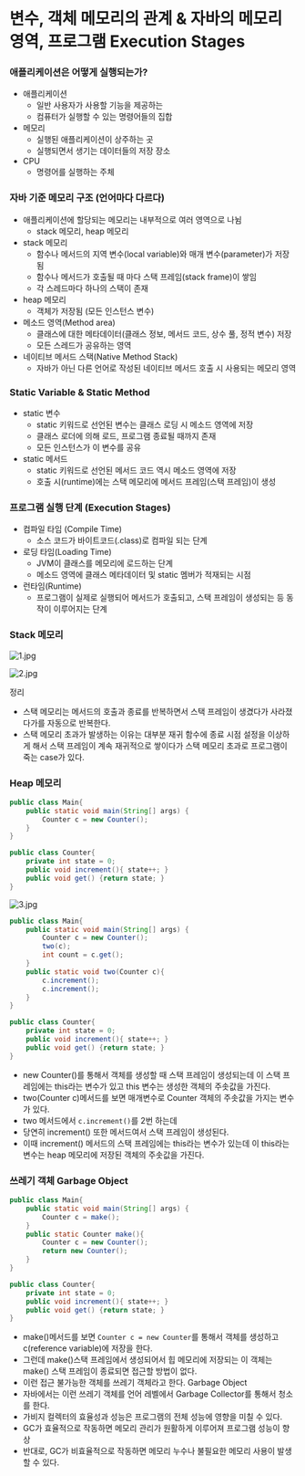 # 변수, 객체 메모리의 관계 & 자바의 메모리 영역, 프로그램 Execution Stages

### 애플리케이션은 어떻게 실행되는가?

- 애플리케이션
  - 일반 사용자가 사용할 기능을 제공하는
  - 컴퓨터가 실행할 수 있는 명령어들의 집합 
- 메모리
  - 실행된 애플리케이션이 상주하는 곳
  - 실행되면서 생기는 데이터들의 저장 장소 
- CPU
  - 명령어를 실행하는 주체 

### 자바 기준 메모리 구조 (언어마다 다르다)

- 애플리케이션에 할당되는 메모리는 내부적으로 여러 영역으로 나뉨 
  - stack 메모리, heap 메모리 
- stack 메모리
  - 함수나 메서드의 지역 변수(local variable)와 매개 변수(parameter)가 저장됨 
  - 함수나 메서드가 호출될 때 마다 스택 프레임(stack frame)이 쌓임 
  - 각 스레드마다 하나의 스택이 존재 
- heap 메모리 
  - 객체가 저장됨 (모든 인스턴스 변수)
- 메소드 영역(Method area)
  - 클래스에 대한 메타데이터(클래스 정보, 메서드 코드, 상수 풀, 정적 변수) 저장 
  - 모든 스레드가 공유하는 영역 
- 네이티브 메서드 스택(Native Method Stack)
  - 자바가 아닌 다른 언어로 작성된 네이티브 메서드 호출 시 사용되는 메모리 영역 

### Static Variable & Static Method 

- static 변수 
  - static 키워드로 선언된 변수는 클래스 로딩 시 메소드 영역에 저장 
  - 클래스 로더에 의해 로드, 프로그램 종료될 때까지 존재
  - 모든 인스턴스가 이 변수를 공유 
- static 메서드 
  - static 키워드로 선언된 메서드 코드 역시 메소드 영역에 저장 
  - 호출 시(runtime)에는 스택 메모리에 메서드 프레임(스택 프레임)이 생성 

### 프로그램 실행 단계 (Execution Stages)

- 컴파일 타임 (Compile Time)
  - 소스 코드가 바이트코드(.class)로 컴파일 되는 단계 
- 로딩 타임(Loading Time)
  - JVM이 클래스를 메모리에 로드하는 단계
  - 메소드 영역에 클래스 메타데이터 및 static 멤버가 적재되는 시점 
- 런타임(Runtime)
  - 프로그램이 실제로 실행되어 메서드가 호출되고, 스택 프레임이 생성되는 등 동작이 이루어지는 단계 

### Stack 메모리 
![1.jpg](Image%2F1.jpg)


![2.jpg](Image%2F2.jpg)

정리 
- 스택 메모리는 메서드의 호출과 종료를 반복하면서 스택 프레임이 생겼다가 사라졌다가를 자동으로 반복한다. 
- 스택 메모리 초과가 발생하는 이유는 대부분 재귀 함수에 종료 시점 설정을 이상하게 해서 스택 프레임이 계속 
  재귀적으로 쌓이다가 스택 메모리 초과로 프로그램이 죽는 case가 있다. 

### Heap 메모리 

```java
public class Main{
    public static void main(String[] args) {
        Counter c = new Counter();
    }
}

public class Counter{
    private int state = 0;
    public void increment(){ state++; }
    public void get() {return state; }
}
```
![3.jpg](Image%2F3.jpg)

```java
public class Main{
    public static void main(String[] args) {
        Counter c = new Counter();
        two(c);
        int count = c.get();
    }
    public static void two(Counter c){
        c.increment();
        c.increment();
    }
}

public class Counter{
    private int state = 0;
    public void increment(){ state++; }
    public void get() {return state; }
}
```
- new Counter()를 통해서 객체를 생성할 때 스택 프레임이 생성되는데 이 스택 프레임에는 this라는 변수가 있고 
  this 변수는 생성한 객체의 주솟값을 가진다. 
- two(Counter c)메서드를 보면 매개변수로 Counter 객체의 주솟값을 가지는 변수가 있다. 
- two 메서드에서 ``c.increment()``를 2번 하는데 
- 당연히 increment() 또한 메서드여서 스택 프레임이 생성된다.
- 이때 increment() 메서드의 스택 프레임에는 this라는 변수가 있는데 이 this라는 변수는 heap 메모리에 저장된 
  객체의 주솟값을 가진다.

### 쓰레기 객체 Garbage Object

```java
public class Main{
    public static void main(String[] args) {
        Counter c = make();
    }
    public static Counter make(){
        Counter c = new Counter();
        return new Counter();
    }
}

public class Counter{
    private int state = 0;
    public void increment(){ state++; }
    public void get() {return state; }
}
```

- make()메서드를 보면 ``Counter c = new Counter``를 통해서 객체를 생성하고 c(reference variable)에 저장을 한다.
- 그런데 make()스택 프레임에서 생성되어서 힙 메모리에 저장되는 이 객체는 make() 스택 프레임이 종료되면 접근할 방법이 없다.
- 이런 접근 불가능한 객체를 쓰레기 객체라고 한다. Garbage Object
- 자바에서는 이런 쓰레기 객체를 언어 레벨에서 Garbage Collector를 통해서 청소를 한다. 
- 가비지 컬렉터의 효율성과 성능은 프로그램의 전체 성능에 영향을 미칠 수 있다. 
- GC가 효율적으로 작동하면 메모리 관리가 원활하게 이루어져 프로그램 성능이 향상
- 반대로, GC가 비효율적으로 작동하면 메모리 누수나 불필요한 메모리 사용이 발생할 수 있다.

